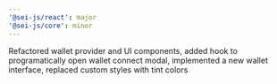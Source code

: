 ```yaml
---
'@sei-js/react': major
'@sei-js/core': minor
---
```


Refactored wallet provider and UI components, added hook to programatically open wallet connect modal, implemented a new wallet interface, replaced custom styles with tint colors
